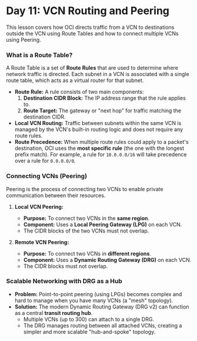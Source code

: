 # Day 11: VCN Routing and Peering

This lesson covers how OCI directs traffic from a VCN to destinations outside the VCN using Route Tables and how to connect multiple VCNs using Peering.

### What is a Route Table?
A Route Table is a set of **Route Rules** that are used to determine where network traffic is directed. Each subnet in a VCN is associated with a single route table, which acts as a virtual router for that subnet.

- **Route Rule:** A rule consists of two main components:
    1.  **Destination CIDR Block:** The IP address range that the rule applies to.
    2.  **Route Target:** The gateway or "next hop" for traffic matching the destination CIDR.
- **Local VCN Routing:** Traffic between subnets within the same VCN is managed by the VCN's built-in routing logic and does not require any route rules.
- **Route Precedence:** When multiple route rules could apply to a packet's destination, OCI uses the **most specific rule** (the one with the longest prefix match). For example, a rule for `10.0.0.0/16` will take precedence over a rule for `0.0.0.0/0`.

### Connecting VCNs (Peering)
Peering is the process of connecting two VCNs to enable private communication between their resources.

1.  **Local VCN Peering:**
    -   **Purpose:** To connect two VCNs in the **same region**.
    -   **Component:** Uses a **Local Peering Gateway (LPG)** on each VCN.
    -   The CIDR blocks of the two VCNs must not overlap.

2.  **Remote VCN Peering:**
    -   **Purpose:** To connect two VCNs in **different regions**.
    -   **Component:** Uses a **Dynamic Routing Gateway (DRG)** on each VCN.
    -   The CIDR blocks must not overlap.

### Scalable Networking with DRG as a Hub
-   **Problem:** Point-to-point peering (using LPGs) becomes complex and hard to manage when you have many VCNs (a "mesh" topology).
-   **Solution:** The modern Dynamic Routing Gateway (DRG v2) can function as a central **transit routing hub**.
    -   Multiple VCNs (up to 300) can attach to a single DRG.
    -   The DRG manages routing between all attached VCNs, creating a simpler and more scalable "hub-and-spoke" topology.
